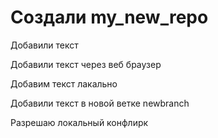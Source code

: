 # Создали  my_new_repo

Добавили текст

Добавили текст через веб браузер 

Добавим текст лакально

Добавили текст в новой ветке newbranch

Разрешаю локальный конфлирк 
